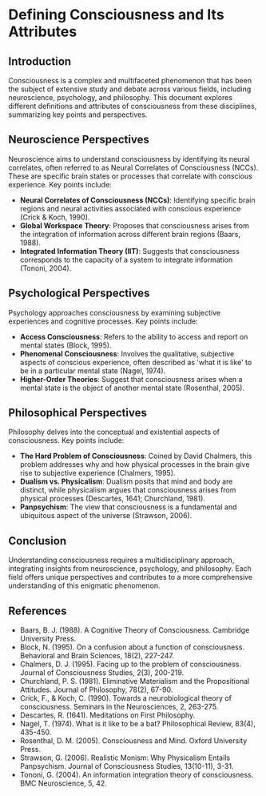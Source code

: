 # Defining Consciousness and Its Attributes

## Introduction
Consciousness is a complex and multifaceted phenomenon that has been the subject of extensive study and debate across various fields, including neuroscience, psychology, and philosophy. This document explores different definitions and attributes of consciousness from these disciplines, summarizing key points and perspectives.

## Neuroscience Perspectives
Neuroscience aims to understand consciousness by identifying its neural correlates, often referred to as Neural Correlates of Consciousness (NCCs). These are specific brain states or processes that correlate with conscious experience. Key points include:

- **Neural Correlates of Consciousness (NCCs)**: Identifying specific brain regions and neural activities associated with conscious experience (Crick & Koch, 1990).
- **Global Workspace Theory**: Proposes that consciousness arises from the integration of information across different brain regions (Baars, 1988).
- **Integrated Information Theory (IIT)**: Suggests that consciousness corresponds to the capacity of a system to integrate information (Tononi, 2004).

## Psychological Perspectives
Psychology approaches consciousness by examining subjective experiences and cognitive processes. Key points include:

- **Access Consciousness**: Refers to the ability to access and report on mental states (Block, 1995).
- **Phenomenal Consciousness**: Involves the qualitative, subjective aspects of conscious experience, often described as 'what it is like' to be in a particular mental state (Nagel, 1974).
- **Higher-Order Theories**: Suggest that consciousness arises when a mental state is the object of another mental state (Rosenthal, 2005).

## Philosophical Perspectives
Philosophy delves into the conceptual and existential aspects of consciousness. Key points include:

- **The Hard Problem of Consciousness**: Coined by David Chalmers, this problem addresses why and how physical processes in the brain give rise to subjective experience (Chalmers, 1995).
- **Dualism vs. Physicalism**: Dualism posits that mind and body are distinct, while physicalism argues that consciousness arises from physical processes (Descartes, 1641; Churchland, 1981).
- **Panpsychism**: The view that consciousness is a fundamental and ubiquitous aspect of the universe (Strawson, 2006).

## Conclusion
Understanding consciousness requires a multidisciplinary approach, integrating insights from neuroscience, psychology, and philosophy. Each field offers unique perspectives and contributes to a more comprehensive understanding of this enigmatic phenomenon.

## References
- Baars, B. J. (1988). A Cognitive Theory of Consciousness. Cambridge University Press.
- Block, N. (1995). On a confusion about a function of consciousness. Behavioral and Brain Sciences, 18(2), 227-247.
- Chalmers, D. J. (1995). Facing up to the problem of consciousness. Journal of Consciousness Studies, 2(3), 200-219.
- Churchland, P. S. (1981). Eliminative Materialism and the Propositional Attitudes. Journal of Philosophy, 78(2), 67-90.
- Crick, F., & Koch, C. (1990). Towards a neurobiological theory of consciousness. Seminars in the Neurosciences, 2, 263-275.
- Descartes, R. (1641). Meditations on First Philosophy.
- Nagel, T. (1974). What is it like to be a bat? Philosophical Review, 83(4), 435-450.
- Rosenthal, D. M. (2005). Consciousness and Mind. Oxford University Press.
- Strawson, G. (2006). Realistic Monism: Why Physicalism Entails Panpsychism. Journal of Consciousness Studies, 13(10-11), 3-31.
- Tononi, G. (2004). An information integration theory of consciousness. BMC Neuroscience, 5, 42.